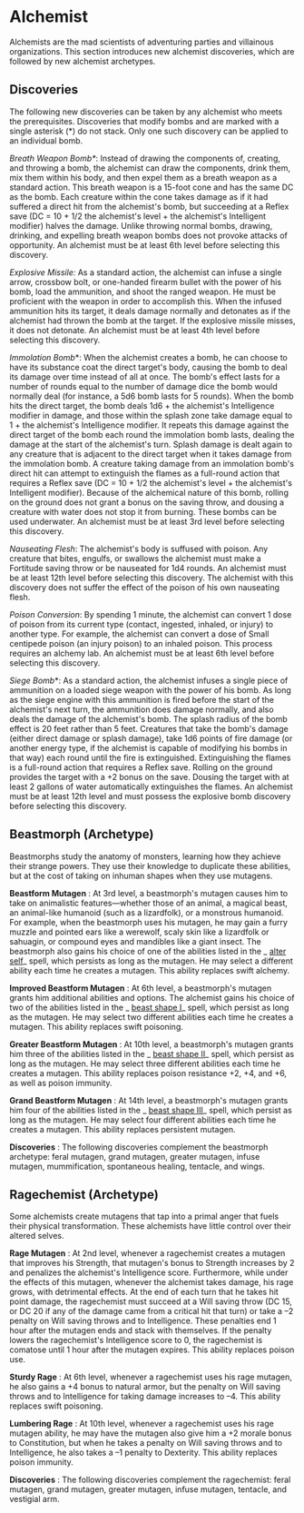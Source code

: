 # Alchemist

Alchemists are the mad scientists of adventuring parties and villainous organizations. This section introduces new alchemist discoveries, which are followed by new alchemist archetypes.

## Discoveries

The following new discoveries can be taken by any alchemist who meets the prerequisites. Discoveries that modify bombs and are marked with a single asterisk (\*) do not stack. Only one such discovery can be applied to an individual bomb.

_Breath Weapon Bomb\*_: Instead of drawing the components of, creating, and throwing a bomb, the alchemist can draw the components, drink them, mix them within his body, and then expel them as a breath weapon as a standard action. This breath weapon is a 15-foot cone and has the same DC as the bomb. Each creature within the cone takes damage as if it had suffered a direct hit from the alchemist's bomb, but succeeding at a Reflex save (DC = 10 + 1/2 the alchemist's level + the alchemist's Intelligent modifier) halves the damage. Unlike throwing normal bombs, drawing, drinking, and expelling breath weapon bombs does not provoke attacks of opportunity. An alchemist must be at least 6th level before selecting this discovery.

_Explosive Missile:_ As a standard action, the alchemist can infuse a single arrow, crossbow bolt, or one-handed firearm bullet with the power of his bomb, load the ammunition, and shoot the ranged weapon. He must be proficient with the weapon in order to accomplish this. When the infused ammunition hits its target, it deals damage normally and detonates as if the alchemist had thrown the bomb at the target. If the explosive missile misses, it does not detonate. An alchemist must be at least 4th level before selecting this discovery.

_Immolation Bomb_\*: When the alchemist creates a bomb, he can choose to have its substance coat the direct target's body, causing the bomb to deal its damage over time instead of all at once. The bomb's effect lasts for a number of rounds equal to the number of damage dice the bomb would normally deal (for instance, a 5d6 bomb lasts for 5 rounds). When the bomb hits the direct target, the bomb deals 1d6 + the alchemist's Intelligence modifier in damage, and those within the splash zone take damage equal to 1 + the alchemist's Intelligence modifier. It repeats this damage against the direct target of the bomb each round the immolation bomb lasts, dealing the damage at the start of the alchemist's turn. Splash damage is dealt again to any creature that is adjacent to the direct target when it takes damage from the immolation bomb. A creature taking damage from an immolation bomb's direct hit can attempt to extinguish the flames as a full-round action that requires a Reflex save (DC = 10 + 1/2 the alchemist's level + the alchemist's Intelligent modifier). Because of the alchemical nature of this bomb, rolling on the ground does not grant a bonus on the saving throw, and dousing a creature with water does not stop it from burning. These bombs can be used underwater. An alchemist must be at least 3rd level before selecting this discovery.

_Nauseating Flesh_: The alchemist's body is suffused with poison. Any creature that bites, engulfs, or swallows the alchemist must make a Fortitude saving throw or be nauseated for 1d4 rounds. An alchemist must be at least 12th level before selecting this discovery. The alchemist with this discovery does not suffer the effect of the poison of his own nauseating flesh.

_Poison Conversion_: By spending 1 minute, the alchemist can convert 1 dose of poison from its current type (contact, ingested, inhaled, or injury) to another type. For example, the alchemist can convert a dose of Small centipede poison (an injury poison) to an inhaled poison. This process requires an alchemy lab. An alchemist must be at least 6th level before selecting this discovery.

_Siege Bomb_\*: As a standard action, the alchemist infuses a single piece of ammunition on a loaded siege weapon with the power of his bomb. As long as the siege engine with this ammunition is fired before the start of the alchemist's next turn, the ammunition does damage normally, and also deals the damage of the alchemist's bomb. The splash radius of the bomb effect is 20 feet rather than 5 feet. Creatures that take the bomb's damage (either direct damage or splash damage), take 1d6 points of fire damage (or another energy type, if the alchemist is capable of modifying his bombs in that way) each round until the fire is extinguished. Extinguishing the flames is a full-round action that requires a Reflex save. Rolling on the ground provides the target with a +2 bonus on the save. Dousing the target with at least 2 gallons of water automatically extinguishes the flames. An alchemist must be at least 12th level and must possess the explosive bomb discovery before selecting this discovery.

## Beastmorph (Archetype)

Beastmorphs study the anatomy of monsters, learning how they achieve their strange powers. They use their knowledge to duplicate these abilities, but at the cost of taking on inhuman shapes when they use mutagens.

**Beastform Mutagen** : At 3rd level, a beastmorph's mutagen causes him to take on animalistic features—whether those of an animal, a magical beast, an animal-like humanoid (such as a lizardfolk), or a monstrous humanoid. For example, when the beastmorph uses his mutagen, he may gain a furry muzzle and pointed ears like a werewolf, scaly skin like a lizardfolk or sahuagin, or compound eyes and mandibles like a giant insect. The beastmorph also gains his choice of one of the abilities listed in the _ [alter self](spells/alterSelf#_alter-self)_ spell, which persists as long as the mutagen. He may select a different ability each time he creates a mutagen. This ability replaces swift alchemy.

**Improved Beastform Mutagen** : At 6th level, a beastmorph's mutagen grants him additional abilities and options. The alchemist gains his choice of two of the abilities listed in the _ [beast shape I](spells/beastShape#_beast-shape-i)_ spell, which persist as long as the mutagen. He may select two different abilities each time he creates a mutagen. This ability replaces swift poisoning.

**Greater Beastform Mutagen** : At 10th level, a beastmorph's mutagen grants him three of the abilities listed in the _ [beast shape II](spells/beastShape#_beast-shape-ii)_ spell, which persist as long as the mutagen. He may select three different abilities each time he creates a mutagen. This ability replaces poison resistance +2, +4, and +6, as well as poison immunity.

**Grand Beastform Mutagen** : At 14th level, a beastmorph's mutagen grants him four of the abilities listed in the _ [beast shape III](spells/beastShape#_beast-shape-iii)_ spell, which persist as long as the mutagen. He may select four different abilities each time he creates a mutagen. This ability replaces persistent mutagen.

**Discoveries** : The following discoveries complement the beastmorph archetype: feral mutagen, grand mutagen, greater mutagen, infuse mutagen, mummification, spontaneous healing, tentacle, and wings.

## Ragechemist (Archetype)

Some alchemists create mutagens that tap into a primal anger that fuels their physical transformation. These alchemists have little control over their altered selves.

**Rage Mutagen** : At 2nd level, whenever a ragechemist creates a mutagen that improves his Strength, that mutagen's bonus to Strength increases by 2 and penalizes the alchemist's Intelligence score. Furthermore, while under the effects of this mutagen, whenever the alchemist takes damage, his rage grows, with detrimental effects. At the end of each turn that he takes hit point damage, the ragechemist must succeed at a Will saving throw (DC 15, or DC 20 if any of the damage came from a critical hit that turn) or take a –2 penalty on Will saving throws and to Intelligence. These penalties end 1 hour after the mutagen ends and stack with themselves. If the penalty lowers the ragechemist's Intelligence score to 0, the ragechemist is comatose until 1 hour after the mutagen expires. This ability replaces poison use.

**Sturdy Rage** : At 6th level, whenever a ragechemist uses his rage mutagen, he also gains a +4 bonus to natural armor, but the penalty on Will saving throws and to Intelligence for taking damage increases to –4. This ability replaces swift poisoning.

**Lumbering Rage** : At 10th level, whenever a ragechemist uses his rage mutagen ability, he may have the mutagen also give him a +2 morale bonus to Constitution, but when he takes a penalty on Will saving throws and to Intelligence, he also takes a –1 penalty to Dexterity. This ability replaces poison immunity.

**Discoveries** : The following discoveries complement the ragechemist: feral mutagen, grand mutagen, greater mutagen, infuse mutagen, tentacle, and vestigial arm.

